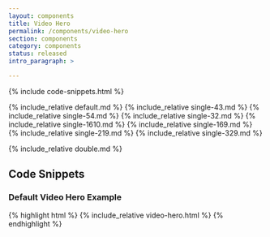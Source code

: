 ```yaml
---
layout: components
title: Video Hero
permalink: /components/video-hero
section: components
category: components
status: released
intro_paragraph: >

---
```


{% include code-snippets.html %}

{% include_relative default.md %}
{% include_relative single-43.md %}
{% include_relative single-54.md %}
{% include_relative single-32.md %}
{% include_relative single-1610.md %}
{% include_relative single-169.md %}
{% include_relative single-219.md %}
{% include_relative single-329.md %}

{% include_relative double.md %}

<h2 id="code">Code Snippets</h2>

### Default Video Hero Example
{% highlight html %}
  {% include_relative video-hero.html %}
{% endhighlight %}
